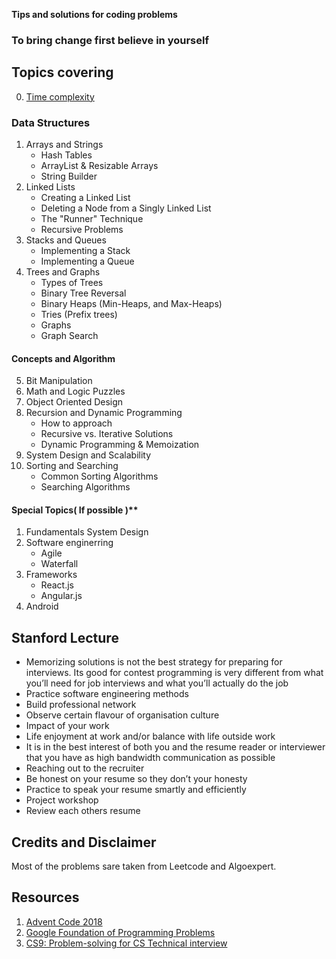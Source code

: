 __Tips and solutions for coding problems__

### To bring change first believe in yourself
 

Topics covering
-----------------
0. [Time complexity](https://www.interviewbit.com/courses/programming/topics/time-complexity/)
### Data Structures

1. Arrays and Strings  
	* Hash Tables
	* ArrayList & Resizable Arrays
	* String Builder
2. Linked Lists
	* Creating a Linked List
	* Deleting a Node from a Singly Linked List
	* The "Runner" Technique
	* Recursive Problems
3. Stacks and Queues
	* Implementing a Stack
	* Implementing a Queue
4. Trees and Graphs
	* Types of Trees
	* Binary Tree Reversal
	* Binary Heaps (Min-Heaps, and Max-Heaps)
	* Tries (Prefix trees)
	* Graphs
	* Graph Search

#### Concepts and Algorithm

5. Bit Manipulation
6. Math and Logic Puzzles
7. Object Oriented Design  
8. Recursion and Dynamic Programming
	* How to approach
	* Recursive vs. Iterative Solutions
	* Dynamic Programming & Memoization
9. System Design and Scalability
10. Sorting and Searching
	* Common Sorting Algorithms
	* Searching Algorithms
	
#### Special Topics( If possible )**

1. Fundamentals System Design
2. Software enginerring
	* Agile 
	* Waterfall 
3. Frameworks
	* React.js
	* Angular.js
4. Android

Stanford Lecture
------------------
* Memorizing solutions is not the best strategy for preparing for interviews. Its good for contest programming is very different from what you’ll need for job interviews and what you’ll actually do the job
* Practice software engineering methods
* Build professional network
* Observe certain flavour of organisation culture
* Impact of your work 
* Life enjoyment at work and/or balance with life outside work
* It is in the best interest of both you and the resume reader or interviewer that you have as high bandwidth communication as possible
* Reaching out to the recruiter 
* Be honest on your resume so they don’t your honesty
* Practice to speak your resume smartly and efficiently 
* Project workshop 
* Review each others resume

Credits and Disclaimer
----------
Most of the problems sare taken from Leetcode and Algoexpert.

Resources
-----------------
1. [Advent Code 2018](https://adventofcode.com/)
2. [Google Foundation of Programming Problems](https://techdevguide.withgoogle.com/paths/foundational/find-longest-word-in-dictionary-that-subsequence-of-given-string/#code-challenge)
3. [CS9: Problem-solving for CS Technical interview](http://web.stanford.edu/class/cs9/) 

